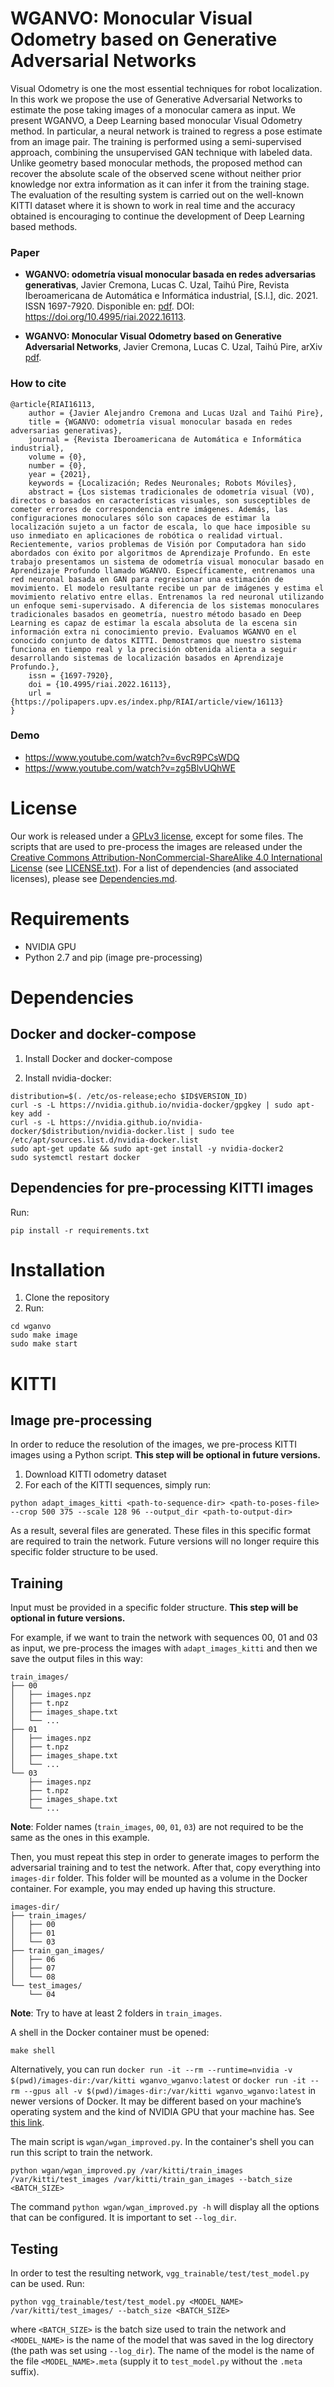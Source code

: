 WGANVO: Monocular Visual Odometry based on Generative Adversarial Networks
=============================
Visual Odometry is one the most essential techniques for robot localization.
In this work we propose the use of Generative Adversarial Networks to estimate the pose taking images of a monocular camera as input. We present WGANVO, a Deep Learning based monocular Visual Odometry method. In particular, a neural network is trained to regress a pose estimate from an image pair. The training is performed using a semi-supervised approach, combining the unsupervised GAN technique with labeled data. Unlike geometry based monocular methods, the proposed method can recover the absolute scale of the observed scene without neither prior knowledge nor extra information as it can infer it from the training stage. The evaluation of the resulting system is carried out on the well-known KITTI dataset where it is shown to work in real time and the accuracy obtained is encouraging to continue the development of Deep Learning based methods.

### Paper
* **WGANVO: odometría visual monocular basada en redes adversarias generativas**, Javier Cremona, Lucas C. Uzal, Taihú Pire, Revista Iberoamericana de Automática e Informática industrial, [S.l.], dic. 2021. ISSN 1697-7920. Disponible en: [pdf](https://polipapers.upv.es/index.php/RIAI/article/view/16113). DOI: https://doi.org/10.4995/riai.2022.16113.

* **WGANVO: Monocular Visual Odometry based on Generative Adversarial Networks**, Javier Cremona, Lucas C. Uzal, Taihú Pire, arXiv [pdf](https://arxiv.org/abs/2007.13704).

### How to cite
```
@article{RIAI16113,
	author = {Javier Alejandro Cremona and Lucas Uzal and Taihú Pire},
	title = {WGANVO: odometría visual monocular basada en redes adversarias generativas},
	journal = {Revista Iberoamericana de Automática e Informática industrial},
	volume = {0},
	number = {0},
	year = {2021},
	keywords = {Localización; Redes Neuronales; Robots Móviles},
	abstract = {Los sistemas tradicionales de odometría visual (VO), directos o basados en características visuales, son susceptibles de cometer errores de correspondencia entre imágenes. Además, las configuraciones monoculares sólo son capaces de estimar la localización sujeto a un factor de escala, lo que hace imposible su uso inmediato en aplicaciones de robótica o realidad virtual. Recientemente, varios problemas de Visión por Computadora han sido abordados con éxito por algoritmos de Aprendizaje Profundo. En este trabajo presentamos un sistema de odometría visual monocular basado en Aprendizaje Profundo llamado WGANVO. Específicamente, entrenamos una red neuronal basada en GAN para regresionar una estimación de movimiento. El modelo resultante recibe un par de imágenes y estima el movimiento relativo entre ellas. Entrenamos la red neuronal utilizando un enfoque semi-supervisado. A diferencia de los sistemas monoculares tradicionales basados en geometría, nuestro método basado en Deep Learning es capaz de estimar la escala absoluta de la escena sin información extra ni conocimiento previo. Evaluamos WGANVO en el conocido conjunto de datos KITTI. Demostramos que nuestro sistema funciona en tiempo real y la precisión obtenida alienta a seguir desarrollando sistemas de localización basados en Aprendizaje Profundo.},
	issn = {1697-7920},	
	doi = {10.4995/riai.2022.16113},
	url = {https://polipapers.upv.es/index.php/RIAI/article/view/16113}
}
```

### Demo
* https://www.youtube.com/watch?v=6vcR9PCsWDQ
* https://www.youtube.com/watch?v=zg5BlvUQhWE

# License 
Our work is released under a [GPLv3 license](License-gpl.txt), except for some files.
The scripts that are used to pre-process the images are released under the [Creative Commons Attribution-NonCommercial-ShareAlike 4.0 International License](License-CCBYNCSA4.txt) (see [LICENSE.txt](LICENSE.txt)). For a list of dependencies (and associated licenses), please see [Dependencies.md](Dependencies.md).

# Requirements
* NVIDIA GPU
* Python 2.7 and pip (image pre-processing)

# Dependencies
## Docker and docker-compose
1. Install Docker and docker-compose

2. Install nvidia-docker:
```
distribution=$(. /etc/os-release;echo $ID$VERSION_ID)
curl -s -L https://nvidia.github.io/nvidia-docker/gpgkey | sudo apt-key add -
curl -s -L https://nvidia.github.io/nvidia-docker/$distribution/nvidia-docker.list | sudo tee /etc/apt/sources.list.d/nvidia-docker.list
sudo apt-get update && sudo apt-get install -y nvidia-docker2
sudo systemctl restart docker
```

## Dependencies for pre-processing KITTI images
Run:
```
pip install -r requirements.txt
```


# Installation
1. Clone the repository
2. Run:
```
cd wganvo
sudo make image
sudo make start
```

# KITTI
## Image pre-processing
In order to reduce the resolution of the images, we pre-process KITTI images using a Python script.
**This step will be optional in future versions.**

1. Download KITTI odometry dataset
2. For each of the KITTI sequences, simply run:
```
python adapt_images_kitti <path-to-sequence-dir> <path-to-poses-file> --crop 500 375 --scale 128 96 --output_dir <path-to-output-dir>
```

As a result, several files are generated. These files in this specific format are required to train the network. Future versions will no longer require this specific folder structure to be used.

## Training
Input must be provided in a specific folder structure. **This step will be optional in future versions.**

For example, if we want to train the network with sequences 00, 01 and 03 as input, we pre-process the images with ```adapt_images_kitti``` and then we save the output files in this way:
```
train_images/
├── 00
│   ├── images.npz
│   ├── t.npz
│   ├── images_shape.txt
│   └── ...
├── 01
│   ├── images.npz
│   ├── t.npz
│   ├── images_shape.txt
│   └── ...
└── 03
    ├── images.npz
    ├── t.npz
    ├── images_shape.txt
    └── ...

```
**Note**: Folder names (`train_images`, `00`, `01`, `03`) are not required to be the same as the ones in this example.

Then, you must repeat this step in order to generate images to perform the adversarial training and to test the network. After that, copy everything into `images-dir` folder. This folder will be mounted as a volume in the Docker container. For example, you may ended up having this structure.
```
images-dir/
├── train_images/
│   ├── 00
│   ├── 01
│   └── 03
├── train_gan_images/
│   ├── 06
│   ├── 07
│   └── 08
└── test_images/
    └── 04
```
**Note**: Try to have at least 2 folders in `train_images`.

A shell in the Docker container must be opened:
```
make shell
```
Alternatively, you can run `docker run -it --rm --runtime=nvidia -v $(pwd)/images-dir:/var/kitti wganvo_wganvo:latest` or `docker run -it --rm --gpus all -v $(pwd)/images-dir:/var/kitti wganvo_wganvo:latest` in newer versions of Docker. It may be different based on your machine’s operating system and the kind of NVIDIA GPU that your machine has. See [this link](https://towardsdatascience.com/how-to-properly-use-the-gpu-within-a-docker-container-4c699c78c6d1).

The main script is `wgan/wgan_improved.py`. In the container's shell you can run this script to train the network. 
```
python wgan/wgan_improved.py /var/kitti/train_images /var/kitti/test_images /var/kitti/train_gan_images --batch_size <BATCH_SIZE>
```
The command `python wgan/wgan_improved.py -h` will display all the options that can be configured. It is important to set `--log_dir`.

## Testing
In order to test the resulting network, `vgg_trainable/test/test_model.py` can be used. Run:
```
python vgg_trainable/test/test_model.py <MODEL_NAME> /var/kitti/test_images/ --batch_size <BATCH_SIZE> 
```
where `<BATCH_SIZE>` is the batch size used to train the network and `<MODEL_NAME>` is the name of the model that was saved in the log directory (the path was set using `--log_dir`). The name of the model is the name of the file `<MODEL_NAME>.meta` (supply it to `test_model.py` without the `.meta` suffix).

<!--Para correr el test `vgg_trainable/test/test_model.py`, guardar las imágenes y el modelo en `images_dir` buscar donde se creo el volume, y en el shell del Docker, correr el test apuntando al volume. -->
